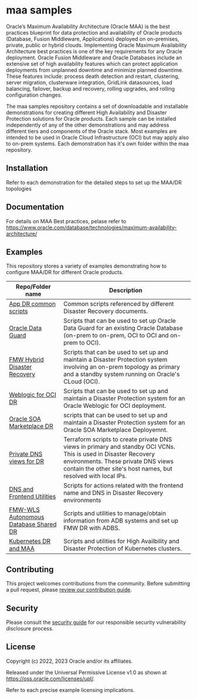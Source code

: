 # maa samples

Oracle’s Maximum Availability Architecture (Oracle MAA) is the best practices blueprint for data protection and availability of Oracle products (Database, Fusion Middleware, Applications) deployed on on-premises, private, public or hybrid clouds. Implementing Oracle Maximum Availability Architecture best practices is one of the key requirements for any Oracle deployment. Oracle Fusion Middleware and Oracle Databases include an extensive set of high availability features which can protect application deployments from unplanned downtime and minimize planned downtime. These features include: process death detection and restart, clustering, server migration, clusterware integration, GridLink datasources, load balancing, failover, backup and recovery, rolling upgrades, and rolling configuration changes.

The maa samples repository contains a set of downloadable and installable demonstrations for creating different High Availability and Disaster Protection solutions for Oracle products. Each sample can be installed independently of any of the other demonstrations and may address different tiers and components of the Oracle stack. Most examples are intended to be used in Oracle Cloud Infrastructure (OCI) but may apply also to on-prem systems. Each demonstration has it's own folder within the maa repository. 

## Installation

Refer to each demonstration for the detailed steps to set up the MAA/DR topologies

## Documentation

For details on MAA Best practices, pelase refer to https://www.oracle.com/database/technologies/maximum-availability-architecture/

## Examples

This repository stores a variety of examples demonstrating how to configure MAA/DR for different Oracle products. 

| Repo/Folder name  | Description |
| ------------- | ------------- |
| [App DR common scripts](./app_dr_common) | Common scripts referenced by different Disaster Recovery documents. 
| [Oracle Data Guard](./dg_setup_scripts) | Scripts that can be used to set up Oracle Data Guard for an existing Oracle Database (on-prem to on-prem, OCI to OCI and on-prem to OCI). |
| [FMW Hybrid Disaster Recovery ](./hybrid_dr) | Scripts that can be used to set up and maintain a Disaster Protection system involving an on-prem topology as primary and a standby system running on Oracle's CLoud (OCI).|
| [Weblogic for OCI DR](./wls_mp_dr) |  Scripts that can be used to set up and maintain a Disaster Protection system for an Oracle Weblogic for OCI deployment. |
| [Oracle SOA Marketplace DR](./drs_mp_soa) | scripts that can be used to set up and maintain a Disaster Protection system for an Oracle SOA Marketplace Deployemnt. |
| [Private DNS views for DR](./private_dns_views_for_dr) | Terraform scripts to create private DNS views in primary and standby OCI VCNs. This is used in Disaster Recovery environments. These private DNS views contain the other site's host names, but resolved with local IPs.  |
| [DNS and Frontend Utilities](./dns_and_frontend_utilities) | Scripts for actions related with the frontend name and DNS in Disaster Recovery environments  |
| [FMW-WLS Autonomous Database Shared DR](./fmw-wls-with-adb-dr) | Scripts and utilities to manage/obtain information from ADB systems and set up FMW DR with ADBS. |
| [Kubernetes DR and MAA](./kubernetes-maa) | Scripts and utilities for High Availbility and Disaster Protection of Kubernetes clusters. |


## Contributing

This project welcomes contributions from the community. Before submitting a pull
request, please [review our contribution guide](./CONTRIBUTING.md).

## Security

Please consult the [security guide](./SECURITY.md) for our responsible security
vulnerability disclosure process.

## License

Copyright (c) 2022, 2023 Oracle and/or its affiliates.

Released under the Universal Permissive License v1.0 as shown at
<https://oss.oracle.com/licenses/upl/>.

Refer to each precise example licensing implications.

